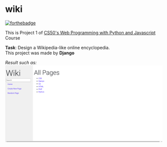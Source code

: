 # wiki

[![forthebadge](https://forthebadge.com/images/badges/made-with-python.svg)](https://www.python.org/)

This is Project 1 of [CS50's Web Programming with Python and Javascript](https://www.edx.org/course/cs50s-web-programming-with-python-and-javascript) Course

**Task**: Design a Wikipedia-like online encyclopedia.<br />
This project was made by **Django**

_Result such as:_
![wiki image](/wiki.png)
